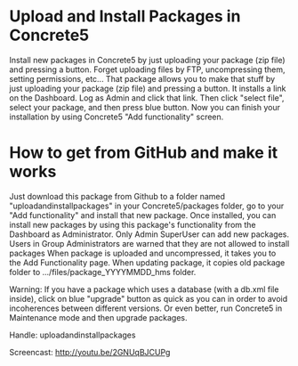 Upload and Install Packages in Concrete5
========================================
Install new packages in Concrete5 by just uploading your package (zip file) and pressing a button.
Forget uploading files by FTP, uncompressing them, setting permissions, etc...
That package allows you to make that stuff by just uploading your package (zip file) and pressing a button. 
It installs a link on the Dashboard. Log as Admin and click that link. Then click "select file", select your package,
and then press blue button. Now you can finish your installation by using Concrete5 "Add functionality" screen.


How to get from GitHub and make it works
========================================
Just download this package from Github to a folder named "uploadandinstallpackages" in your Concrete5/packages folder,
go to your "Add functionality" and install that new package. 
Once installed, you can install new packages by using this package's functionality from the Dashboard as Administrator.
Only Admin SuperUser can add new packages. Users in Group Administrators are warned that they are not allowed to 
install packages When package is uploaded and uncompressed, it takes you to the Add Functionality page.
When updating package, it copies old package folder to .../files/package_YYYYMMDD_hms folder.

Warning: If you have a package which uses a database (with a db.xml file inside), click on blue "upgrade" button 
as quick as you can in order to avoid incoherences between different versions. Or even better, run Concrete5 
in Maintenance mode and then upgrade packages. 

Handle: uploadandinstallpackages

Screencast: http://youtu.be/2GNUqBJCUPg
 
